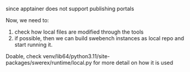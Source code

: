 since apptainer does not support publishing portals

Now, we need to:
1. check how local files are modified through the tools
2. if possible, then we can build swebench instances as local repo and start running it.

Doable, check venv/lib64/python3.11/site-packages/swerex/runtime/local.py for more detail on how it is used